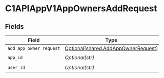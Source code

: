 # C1APIAppV1AppOwnersAddRequest


## Fields

| Field                                                                                | Type                                                                                 | Required                                                                             | Description                                                                          |
| ------------------------------------------------------------------------------------ | ------------------------------------------------------------------------------------ | ------------------------------------------------------------------------------------ | ------------------------------------------------------------------------------------ |
| `add_app_owner_request`                                                              | [Optional[shared.AddAppOwnerRequest]](undefined/models/shared/addappownerrequest.md) | :heavy_minus_sign:                                                                   | N/A                                                                                  |
| `app_id`                                                                             | *Optional[str]*                                                                      | :heavy_check_mark:                                                                   | N/A                                                                                  |
| `user_id`                                                                            | *Optional[str]*                                                                      | :heavy_check_mark:                                                                   | N/A                                                                                  |
